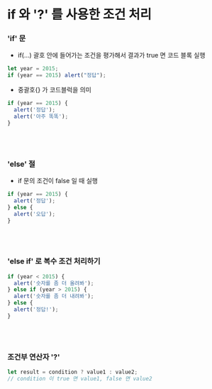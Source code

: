 # if 와 '?' 를 사용한 조건 처리

### 'if' 문
- if(...) 괄호 안에 들어가는 조건을 평가해서 결과가 true 면 코드 블록 실행
```javascript
let year = 2015;
if (year == 2015) alert("정답");
```

- 중괄호{} 가 코드블럭을 의미
```javascript
if (year == 2015) {
  alert('정답');
  alert('아주 똑똑');
}
```

<br></br>

### 'else' 절
- if 문의 조건이 false 일 때 실행
```javascript
if (year == 2015) {
  alert('정답');
} else {
  alert('오답');
}
```

<br></br>

### 'else if' 로 복수 조건 처리하기
```javascript
if (year < 2015) {
  alert('숫자를 좀 더 올려봐');
} else if (year > 2015) {
  alert('숫자를 좀 더 내려봐');
} else {
  alert('정답!');
}
```

<br></br>

### 조건부 연산자 '?'
```javascript
let result = condition ? value1 : value2;
// condition 이 true 면 value1, false 면 value2
```